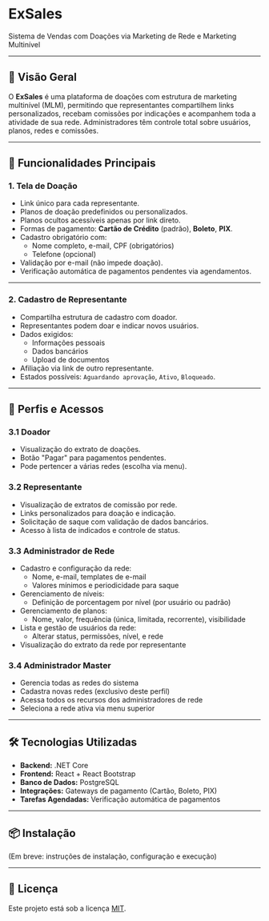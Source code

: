 # ExSales  
Sistema de Vendas com Doações via Marketing de Rede e Marketing Multinível

---

## 📌 Visão Geral

O **ExSales** é uma plataforma de doações com estrutura de marketing multinível (MLM), permitindo que representantes compartilhem links personalizados, recebam comissões por indicações e acompanhem toda a atividade de sua rede. Administradores têm controle total sobre usuários, planos, redes e comissões.

---

## 🚀 Funcionalidades Principais

### 1. Tela de Doação
- Link único para cada representante.
- Planos de doação predefinidos ou personalizados.
- Planos ocultos acessíveis apenas por link direto.
- Formas de pagamento: **Cartão de Crédito** (padrão), **Boleto**, **PIX**.
- Cadastro obrigatório com:
  - Nome completo, e-mail, CPF (obrigatórios)
  - Telefone (opcional)
- Validação por e-mail (não impede doação).
- Verificação automática de pagamentos pendentes via agendamentos.

---

### 2. Cadastro de Representante
- Compartilha estrutura de cadastro com doador.
- Representantes podem doar e indicar novos usuários.
- Dados exigidos:
  - Informações pessoais
  - Dados bancários
  - Upload de documentos
- Afiliação via link de outro representante.
- Estados possíveis: `Aguardando aprovação`, `Ativo`, `Bloqueado`.

---

## 👥 Perfis e Acessos

### 3.1 Doador
- Visualização do extrato de doações.
- Botão "Pagar" para pagamentos pendentes.
- Pode pertencer a várias redes (escolha via menu).

### 3.2 Representante
- Visualização de extratos de comissão por rede.
- Links personalizados para doação e indicação.
- Solicitação de saque com validação de dados bancários.
- Acesso à lista de indicados e controle de status.

### 3.3 Administrador de Rede
- Cadastro e configuração da rede:
  - Nome, e-mail, templates de e-mail
  - Valores mínimos e periodicidade para saque
- Gerenciamento de níveis:
  - Definição de porcentagem por nível (por usuário ou padrão)
- Gerenciamento de planos:
  - Nome, valor, frequência (única, limitada, recorrente), visibilidade
- Lista e gestão de usuários da rede:
  - Alterar status, permissões, nível, e rede
- Visualização do extrato da rede por representante

### 3.4 Administrador Master
- Gerencia todas as redes do sistema
- Cadastra novas redes (exclusivo deste perfil)
- Acessa todos os recursos dos administradores de rede
- Seleciona a rede ativa via menu superior

---

## 🛠️ Tecnologias Utilizadas
- **Backend:** .NET Core
- **Frontend:** React + React Bootstrap
- **Banco de Dados:** PostgreSQL
- **Integrações:** Gateways de pagamento (Cartão, Boleto, PIX)
- **Tarefas Agendadas:** Verificação automática de pagamentos

---

## 📦 Instalação
(Em breve: instruções de instalação, configuração e execução)

---

## 📄 Licença
Este projeto está sob a licença [MIT](LICENSE).
